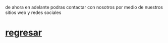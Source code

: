 de ahora en adelante podras contactar con nosotros por medio de nuestros sitios web y redes sociales
# [regresar](./README.md)

